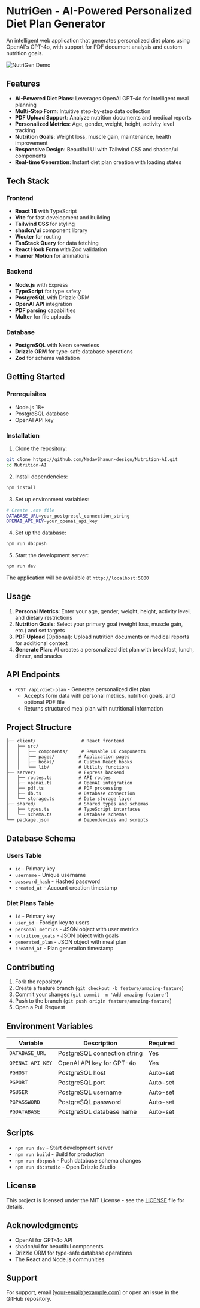 # NutriGen - AI-Powered Personalized Diet Plan Generator

An intelligent web application that generates personalized diet plans using OpenAI's GPT-4o, with support for PDF document analysis and custom nutrition goals.

![NutriGen Demo](./generated-icon.png)

## Features

- **AI-Powered Diet Plans**: Leverages OpenAI GPT-4o for intelligent meal planning
- **Multi-Step Form**: Intuitive step-by-step data collection
- **PDF Upload Support**: Analyze nutrition documents and medical reports
- **Personalized Metrics**: Age, gender, weight, height, activity level tracking
- **Nutrition Goals**: Weight loss, muscle gain, maintenance, health improvement
- **Responsive Design**: Beautiful UI with Tailwind CSS and shadcn/ui components
- **Real-time Generation**: Instant diet plan creation with loading states

## Tech Stack

### Frontend
- **React 18** with TypeScript
- **Vite** for fast development and building
- **Tailwind CSS** for styling
- **shadcn/ui** component library
- **Wouter** for routing
- **TanStack Query** for data fetching
- **React Hook Form** with Zod validation
- **Framer Motion** for animations

### Backend
- **Node.js** with Express
- **TypeScript** for type safety
- **PostgreSQL** with Drizzle ORM
- **OpenAI API** integration
- **PDF parsing** capabilities
- **Multer** for file uploads

### Database
- **PostgreSQL** with Neon serverless
- **Drizzle ORM** for type-safe database operations
- **Zod** for schema validation

## Getting Started

### Prerequisites
- Node.js 18+ 
- PostgreSQL database
- OpenAI API key

### Installation

1. Clone the repository:
```bash
git clone https://github.com/NadavShanun-design/Nutrition-AI.git
cd Nutrition-AI
```

2. Install dependencies:
```bash
npm install
```

3. Set up environment variables:
```bash
# Create .env file
DATABASE_URL=your_postgresql_connection_string
OPENAI_API_KEY=your_openai_api_key
```

4. Set up the database:
```bash
npm run db:push
```

5. Start the development server:
```bash
npm run dev
```

The application will be available at `http://localhost:5000`

## Usage

1. **Personal Metrics**: Enter your age, gender, weight, height, activity level, and dietary restrictions
2. **Nutrition Goals**: Select your primary goal (weight loss, muscle gain, etc.) and set targets
3. **PDF Upload** (Optional): Upload nutrition documents or medical reports for additional context
4. **Generate Plan**: AI creates a personalized diet plan with breakfast, lunch, dinner, and snacks

## API Endpoints

- `POST /api/diet-plan` - Generate personalized diet plan
  - Accepts form data with personal metrics, nutrition goals, and optional PDF file
  - Returns structured meal plan with nutritional information

## Project Structure

```
├── client/                 # React frontend
│   ├── src/
│   │   ├── components/     # Reusable UI components
│   │   ├── pages/         # Application pages
│   │   ├── hooks/         # Custom React hooks
│   │   └── lib/           # Utility functions
├── server/                # Express backend
│   ├── routes.ts          # API routes
│   ├── openai.ts          # OpenAI integration
│   ├── pdf.ts             # PDF processing
│   ├── db.ts              # Database connection
│   └── storage.ts         # Data storage layer
├── shared/                # Shared types and schemas
│   ├── types.ts           # TypeScript interfaces
│   └── schema.ts          # Database schemas
└── package.json           # Dependencies and scripts
```

## Database Schema

### Users Table
- `id` - Primary key
- `username` - Unique username
- `password_hash` - Hashed password
- `created_at` - Account creation timestamp

### Diet Plans Table
- `id` - Primary key
- `user_id` - Foreign key to users
- `personal_metrics` - JSON object with user metrics
- `nutrition_goals` - JSON object with goals
- `generated_plan` - JSON object with meal plan
- `created_at` - Plan generation timestamp

## Contributing

1. Fork the repository
2. Create a feature branch (`git checkout -b feature/amazing-feature`)
3. Commit your changes (`git commit -m 'Add amazing feature'`)
4. Push to the branch (`git push origin feature/amazing-feature`)
5. Open a Pull Request

## Environment Variables

| Variable | Description | Required |
|----------|-------------|----------|
| `DATABASE_URL` | PostgreSQL connection string | Yes |
| `OPENAI_API_KEY` | OpenAI API key for GPT-4o | Yes |
| `PGHOST` | PostgreSQL host | Auto-set |
| `PGPORT` | PostgreSQL port | Auto-set |
| `PGUSER` | PostgreSQL username | Auto-set |
| `PGPASSWORD` | PostgreSQL password | Auto-set |
| `PGDATABASE` | PostgreSQL database name | Auto-set |

## Scripts

- `npm run dev` - Start development server
- `npm run build` - Build for production
- `npm run db:push` - Push database schema changes
- `npm run db:studio` - Open Drizzle Studio

## License

This project is licensed under the MIT License - see the [LICENSE](LICENSE) file for details.

## Acknowledgments

- OpenAI for GPT-4o API
- shadcn/ui for beautiful components
- Drizzle ORM for type-safe database operations
- The React and Node.js communities

## Support

For support, email [your-email@example.com] or open an issue in the GitHub repository.